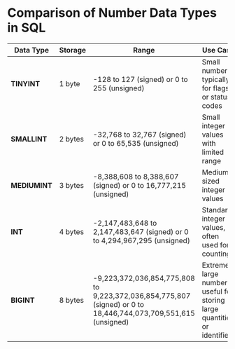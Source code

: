 # Comparison of Number Data Types in SQL

| **Data Type** | **Storage** | **Range**                     | **Use Case**                           |
|---------------|-------------|-------------------------------|----------------------------------------|
| **TINYINT**   | 1 byte      | -128 to 127 (signed) or 0 to 255 (unsigned) | Small numbers, typically for flags or status codes |
| **SMALLINT**  | 2 bytes     | -32,768 to 32,767 (signed) or 0 to 65,535 (unsigned) | Small integer values with limited range |
| **MEDIUMINT** | 3 bytes     | -8,388,608 to 8,388,607 (signed) or 0 to 16,777,215 (unsigned) | Medium-sized integer values |
| **INT**       | 4 bytes     | -2,147,483,648 to 2,147,483,647 (signed) or 0 to 4,294,967,295 (unsigned) | Standard integer values, often used for counting |
| **BIGINT**    | 8 bytes     | -9,223,372,036,854,775,808 to 9,223,372,036,854,775,807 (signed) or 0 to 18,446,744,073,709,551,615 (unsigned) | Extremely large numbers, useful for storing large quantities or identifiers |
